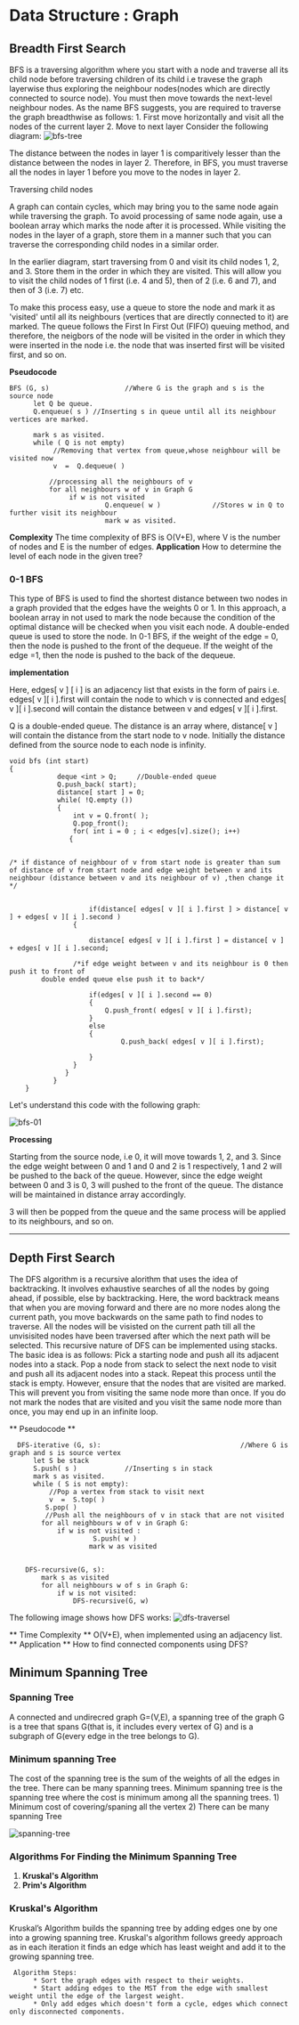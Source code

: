 # Data Structure : Graph 

## Breadth First Search
BFS is a traversing algorithm where you start with a node and traverse all its child node before traversing children of its child i.e travese the graph layerwise thus exploring the neighbour nodes(nodes which are directly connected to source node). You must then move towards the next-level neighbour nodes.
As the name BFS suggests, you are required to traverse the graph breadthwise as follows:
    1. First move horizontally and visit all the nodes of the current layer
    2. Move to next layer
Consider the following diagram:
![bfs-tree](https://he-s3.s3.amazonaws.com/media/uploads/fdec3c2.jpg)

The distance between the nodes in layer 1 is comparitively lesser than the distance between the nodes in layer 2. Therefore, in BFS, you must traverse all the nodes in layer 1 before you move to the nodes in layer 2.

Traversing child nodes

A graph can contain cycles, which may bring you to the same node again while traversing the graph. To avoid processing of same node again, use a boolean array which marks the node after it is processed. While visiting the nodes in the layer of a graph, store them in a manner such that you can traverse the corresponding child nodes in a similar order.

In the earlier diagram, start traversing from 0 and visit its child nodes 1, 2, and 3. Store them in the order in which they are visited. This will allow you to visit the child nodes of 1 first (i.e. 4 and 5), then of 2 (i.e. 6 and 7), and then of 3 (i.e. 7) etc.

To make this process easy, use a queue to store the node and mark it as 'visited' until all its neighbours (vertices that are directly connected to it) are marked. The queue follows the First In First Out (FIFO) queuing method, and therefore, the neigbors of the node will be visited in the order in which they were inserted in the node i.e. the node that was inserted first will be visited first, and so on. 

**Pseudocode**
```
BFS (G, s)                   //Where G is the graph and s is the source node
      let Q be queue.
      Q.enqueue( s ) //Inserting s in queue until all its neighbour vertices are marked.

      mark s as visited.
      while ( Q is not empty)
           //Removing that vertex from queue,whose neighbour will be visited now
           v  =  Q.dequeue( )

          //processing all the neighbours of v  
          for all neighbours w of v in Graph G
               if w is not visited 
                        Q.enqueue( w )             //Stores w in Q to further visit its neighbour
                        mark w as visited.
```

**Complexity**
The time complexity of BFS is O(V+E), where V is the number of nodes and E is the number of edges.
**Application**
How to determine the level of each node in the given tree?

### 0-1 BFS
This type of BFS is used to find the shortest distance between two nodes in a graph provided that the edges have the weights 0 or 1.
In this approach, a boolean array in not used to mark the node because the condition of the optimal distance will be checked when you visit each node. A double-ended queue is used to store the node. In 0-1 BFS, if the weight of the edge = 0, then the node is pushed to the front of the dequeue. If the weight of the edge =1, then the node is pushed to the back of the dequeue.

**implementation**

Here, edges[ v ] [ i ] is an adjacency list that exists in the form of pairs i.e. edges[ v ][ i ].first will contain the node to which v is connected and edges[ v ][ i ].second will contain the distance between v and edges[ v ][ i ].first.

Q is a double-ended queue. The distance is an array where, distance[ v ] will contain the distance from the start node to v node. Initially the distance defined from the source node to each node is infinity.

```
void bfs (int start)
{
            deque <int > Q;     //Double-ended queue
            Q.push_back( start); 
            distance[ start ] = 0;       
            while( !Q.empty ())
            {
                int v = Q.front( );
                Q.pop_front(); 
                for( int i = 0 ; i < edges[v].size(); i++)
               {


/* if distance of neighbour of v from start node is greater than sum of distance of v from start node and edge weight between v and its neighbour (distance between v and its neighbour of v) ,then change it */  


                    if(distance[ edges[ v ][ i ].first ] > distance[ v ] + edges[ v ][ i ].second ) 
                {

                    distance[ edges[ v ][ i ].first ] = distance[ v ] + edges[ v ][ i ].second;

                /*if edge weight between v and its neighbour is 0 then push it to front of
        double ended queue else push it to back*/

                    if(edges[ v ][ i ].second == 0)
                    {
                        Q.push_front( edges[ v ][ i ].first);
                    }
                    else
                    {
                            Q.push_back( edges[ v ][ i ].first);

                    }
                }
              }
           }
    }

```
Let's understand this code with the following graph:

![bfs-01](https://he-s3.s3.amazonaws.com/media/uploads/2ffb073.jpg)

**Processing**

Starting from the source node, i.e 0, it will move towards 1, 2, and 3. Since the edge weight between 0 and 1 and 0 and 2 is 1 respectively, 1 and 2 will be pushed to the back of the queue. However, since the edge weight between 0 and 3 is 0, 3 will pushed to the front of the queue. The distance will be maintained in distance array accordingly.

3 will then be popped from the queue and the same process will be applied to its neighbours, and so on.

<hr>

## Depth First Search
The DFS algorithm is a recursive alorithm that uses the idea of backtracking. It involves exhaustive searches of all the nodes by going ahead, if possible, else by backtracking.
Here, the word backtrack means that when you are moving forward and there are no more nodes along the current path, you move backwards on the same path to find nodes to traverse. All the nodes will be visisted on the current path till all the unvisisited nodes have been traversed after which the next path will be selected.
This recursive nature of DFS can be implemented using stacks. The basic idea is as follows:
Pick a starting node and push all its adjacent nodes into a stack.
Pop a node from stack to select the next node to visit and push all its adjacent nodes into a stack.
Repeat this process until the stack is empty. However, ensure that the nodes that are visited are marked. This will prevent you from visiting the same node more than once. If you do not mark the nodes that are visited and you visit the same node more than once, you may end up in an infinite loop. 

** Pseudocode **
```
  DFS-iterative (G, s):                                   //Where G is graph and s is source vertex
      let S be stack
      S.push( s )            //Inserting s in stack 
      mark s as visited.
      while ( S is not empty):
          //Pop a vertex from stack to visit next
          v  =  S.top( )
         S.pop( )
         //Push all the neighbours of v in stack that are not visited   
        for all neighbours w of v in Graph G:
            if w is not visited :
                     S.push( w )         
                    mark w as visited


    DFS-recursive(G, s):
        mark s as visited
        for all neighbours w of s in Graph G:
            if w is not visited:
                DFS-recursive(G, w)

```

The following image shows how DFS works:
![dfs-traversel](https://he-s3.s3.amazonaws.com/media/uploads/9fa1119.jpg)

** Time Complexity **
O(V+E), when implemented using an adjacency list.
** Application **
How to find connected components using DFS?

## Minimum Spanning Tree

### Spanning Tree
A connected and undirecred graph G=(V,E), a spanning tree of the graph G is a tree that spans G(that is, it includes every vertex of G) and is a subgraph of G(every edge in the tree belongs to G).
### Minimum spanning Tree
The cost of the spanning tree is the sum of the weights of all the edges in the tree. There can be many spanning trees. Minimum spanning tree is the spanning tree where the cost is minimum among all the spanning trees.
    1) Minimum cost of covering/spaning all the vertex
    2) There can be many spanning Tree

![spanning-tree](https://he-s3.s3.amazonaws.com/media/uploads/146b47a.jpg)


### Algorithms For Finding the Minimum Spanning Tree
 1) **Kruskal's Algorithm**
 2) **Prim's Algorithm**
     
### Kruskal's Algorithm
Kruskal’s Algorithm builds the spanning tree by adding edges one by one into a growing spanning tree. Kruskal's algorithm follows greedy approach as in each iteration it finds an edge which has least weight and add it to the growing spanning tree. 

     Algorithm Steps:
          * Sort the graph edges with respect to their weights.
          * Start adding edges to the MST from the edge with smallest weight until the edge of the largest weight.
          * Only add edges which doesn't form a cycle, edges which connect only disconnected components.
       
